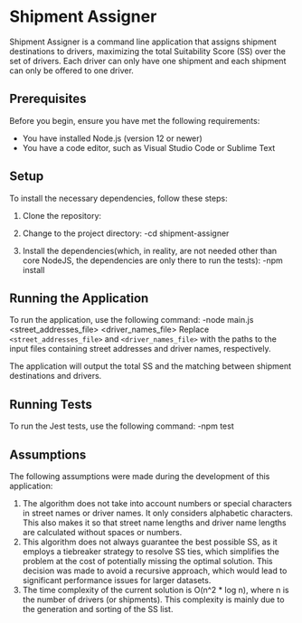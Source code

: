 # Shipment Assigner

Shipment Assigner is a command line application that assigns shipment destinations to drivers, maximizing the total Suitability Score (SS) over the set of drivers. Each driver can only have one shipment and each shipment can only be offered to one driver.

## Prerequisites

Before you begin, ensure you have met the following requirements:

* You have installed Node.js (version 12 or newer)
* You have a code editor, such as Visual Studio Code or Sublime Text

## Setup

To install the necessary dependencies, follow these steps:

1. Clone the repository:

2. Change to the project directory:
-cd shipment-assigner
3. Install the dependencies(which, in reality, are not needed other than core NodeJS, the dependencies are only there to run the tests):
-npm install
## Running the Application

To run the application, use the following command:
-node main.js <street_addresses_file> <driver_names_file>
Replace `<street_addresses_file>` and `<driver_names_file>` with the paths to the input files containing street addresses and driver names, respectively.

The application will output the total SS and the matching between shipment destinations and drivers.

## Running Tests

To run the Jest tests, use the following command:
-npm test


## Assumptions

The following assumptions were made during the development of this application:

1. The algorithm does not take into account numbers or special characters in street names or driver names. It only considers alphabetic characters. This also makes it so that street name lengths and driver name lengths are calculated without spaces or numbers.
2. This algorithm does not always guarantee the best possible SS, as it employs a tiebreaker strategy to resolve SS ties, which simplifies the problem at the cost of potentially missing the optimal solution. This decision was made to avoid a recursive approach, which would lead to significant performance issues for larger datasets.
3. The time complexity of the current solution is O(n^2 * log n), where n is the number of drivers (or shipments). This complexity is mainly due to the generation and sorting of the SS list.